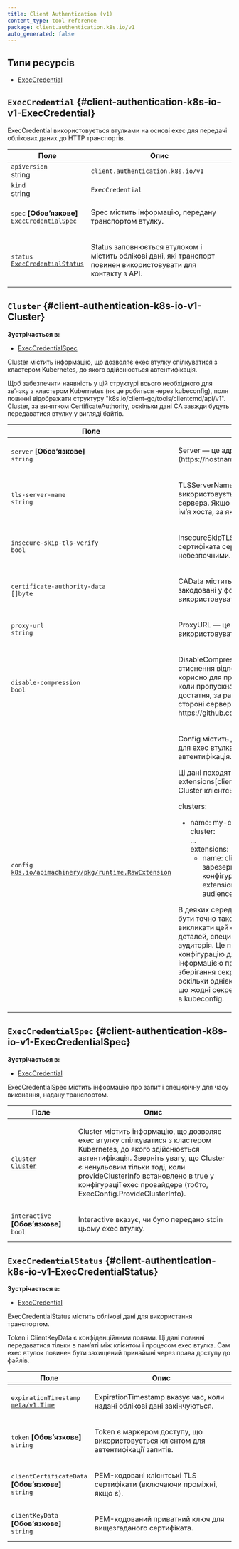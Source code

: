 ```yaml
---
title: Client Authentication (v1)
content_type: tool-reference
package: client.authentication.k8s.io/v1
auto_generated: false
---
```


## Типи ресурсів

- [ExecCredential](#client-authentication-k8s-io-v1-ExecCredential)

## `ExecCredential` {#client-authentication-k8s-io-v1-ExecCredential}

ExecCredential використовується втулками на основі exec для передачі облікових даних до HTTP транспортів.

<table class="table">
    <thead><tr><th width="30%">Поле</th><th>Опис</th></tr></thead>
    <tbody>
        <tr>
            <td><code>apiVersion</code><br/>string</td>
            <td><code>client.authentication.k8s.io/v1</code></td>
        </tr>
        <tr>
            <td><code>kind</code><br/>string</td>
            <td><code>ExecCredential</code></td>
        </tr>
        <tr>
            <td><code>spec</code> <b>[Обовʼязкове]</b><br/>
                <a href="#client-authentication-k8s-io-v1-ExecCredentialSpec"><code>ExecCredentialSpec</code></a>
            </td>
            <td><p>Spec містить інформацію, передану транспортом втулку.</p></td>
      </tr>
        <tr>
            <td><code>status</code><br/>
                <a href="#client-authentication-k8s-io-v1-ExecCredentialStatus"><code>ExecCredentialStatus</code></a>
            </td>
            <td><p>Status заповнюється втулоком і містить облікові дані, які транспорт повинен використовувати для контакту з API.</p></td>
        </tr>
    </tbody>
</table>

## `Cluster` {#client-authentication-k8s-io-v1-Cluster}

**Зустрічається в:**

- [ExecCredentialSpec](#client-authentication-k8s-io-v1-ExecCredentialSpec)

Cluster містить інформацію, що дозволяє exec втулку спілкуватися з кластером Kubernetes, до якого здійснюється автентифікація.

Щоб забезпечити наявність у цій структурі всього необхідного для звʼязку з кластером Kubernetes (як це робиться через kubeconfig), поля повинні відображати структуру &quot;k8s.io/client-go/tools/clientcmd/api/v1&quot;. Cluster, за винятком CertificateAuthority, оскільки дані CA завжди будуть передаватися втулку у вигляді байтів.</p>

<table class="table">
    <thead><tr><th width="30%">Поле</th><th>Опис</th></tr></thead>
    <tbody>
        <tr>
            <td><code>server</code> <b>[Обовʼязкове]</b><br/>
                <code>string</code>
          </td>
          <td><p>Server — це адреса кластера Kubernetes (https://hostname:port).</p></td>
        </tr>
        <tr>
          <td><code>tls-server-name</code><br/>
              <code>string</code>
          </td>
          <td><p>TLSServerName передається серверу для SNI і використовується у клієнті для перевірки сертифікатів сервера. Якщо ServerName порожній, використовується імʼя хоста, за яким здійснюється контакт з сервером.</p></td>
        </tr>
        <tr>
            <td><code>insecure-skip-tls-verify</code><br/>
                <code>bool</code>
            </td>
            <td><p>InsecureSkipTLSVerify пропускає перевірку дійсності сертифіката сервера. Це зробить ваші HTTPS-зʼєднання небезпечними.</p></td>
        </tr>
        <tr>
            <td><code>certificate-authority-data</code><br/>
                <code>[]byte</code>
            </td>
            <td><p>CAData містить сертифікати органів сертифікації, закодовані у форматі PEM. Якщо порожнє, слід використовувати системні корені.</p></td>
        </tr>
        <tr>
            <td><code>proxy-url</code><br/>
                <code>string</code>
            </td>
            <td><p>ProxyURL — це URL-адреса проксі-сервера, який буде використовуватися для всіх запитів до цього кластера.</p></td>
        </tr>
        <tr>
            <td><code>disable-compression</code><br/>
                <code>bool</code>
            </td>
            <td><p>DisableCompression дозволяє клієнту відмовитися від стиснення відповідей для всіх запитів до сервера. Це корисно для прискорення запитів (особливо списків), коли пропускна здатність мережі клієнт-сервер достатня, за рахунок економії часу на стиснення (на стороні сервера) і розпакування (на стороні клієнта): https://github.com/kubernetes/kubernetes/issues/112296.</p></td>
        </tr>
        <tr>
            <td><code>config</code><br/>
                <a href="https://pkg.go.dev/k8s.io/apimachinery/pkg/runtime/#RawExtension"><code>k8s.io/apimachinery/pkg/runtime.RawExtension</code></a>
            </td>
            <td>
                <p>Config містить додаткові дані конфігурації, специфічні для exec втулка щодо кластера, до якого здійснюється автентифікація.</p>
                <p>Ці дані походять з поля extensions[client.authentication.k8s.io/exec] обʼєкта Cluster клієнтської конфігурації:</p>
                <p>clusters:</p>
                <ul>
                    <li>name: my-cluster<br/>
                    cluster:<br/>
                    ...<br/>
                    extensions:<br/>
                    <ul>
                        <li>name: client.authentication.k8s.io/exec  # зарезервована назва розширення для конфігурації exec для кожного кластера<br/>
                        extension:<br/>
                        audience: 06e3fbd18de8  # довільна конфігурація</li>
                    </ul>
                    </li>
                </ul>
                <p>В деяких середовищах конфігурація користувача може бути точно такою ж для багатьох кластерів (тобто викликати цей exec втулок), за винятком деяких деталей, специфічних для кожного кластера, таких як аудиторія. Це поле дозволяє безпосередньо вказати конфігурацію для кожного кластера разом з інформацією про кластер. Використання цього поля для зберігання секретних даних не рекомендується, оскільки однією з основних переваг exec втулків є те, що жодні секрети не потрібно зберігати безпосередньо в kubeconfig.</p></td>
        </tr>
    </tbody>
</table>

## `ExecCredentialSpec` {#client-authentication-k8s-io-v1-ExecCredentialSpec}

**Зустрічається в:**

- [ExecCredential](#client-authentication-k8s-io-v1-ExecCredential)

ExecCredentialSpec містить інформацію про запит і специфічну для часу виконання, надану транспортом.

<table class="table">
    <thead><tr><th width="30%">Поле</th><th>Опис</th></tr></thead>
    <tbody>
        <tr>
            <td><code>cluster</code><br/>
                <a href="#client-authentication-k8s-io-v1-Cluster"><code>Cluster</code></a>
            </td>
            <td><p>Cluster містить інформацію, що дозволяє exec втулку спілкуватися з кластером Kubernetes, до якого здійснюється автентифікація. Зверніть увагу, що Cluster є ненульовим тільки тоді, коли provideClusterInfo встановлено в true у конфігурації exec провайдера (тобто, ExecConfig.ProvideClusterInfo).</p></td>
        </tr>
        <tr>
            <td><code>interactive</code> <b>[Обовʼязкове]</b><br/>
                <code>bool</code>
            </td>
            <td><p>Interactive вказує, чи було передано stdin цьому exec втулку.</p></td>
        </tr>
    </tbody>
</table>

## `ExecCredentialStatus` {#client-authentication-k8s-io-v1-ExecCredentialStatus}

**Зустрічається в:**

- [ExecCredential](#client-authentication-k8s-io-v1-ExecCredential)

ExecCredentialStatus містить облікові дані для використання транспортом.

Token і ClientKeyData є конфіденційними полями. Ці дані повинні передаватися тільки в памʼяті між клієнтом і процесом exec втулка. Сам exec втулок повинен бути захищений принаймні через права доступу до файлів.</p>

<table class="table">
    <thead><tr><th width="30%">Поле</th><th>Опис</th></tr></thead>
    <tbody>
        <tr>
            <td><code>expirationTimestamp</code><br/>
                <a href="/docs/reference/generated/kubernetes-api/v1.31/#time-v1-meta"><code>meta/v1.Time</code></a>
            </td>
            <td><p>ExpirationTimestamp вказує час, коли надані облікові дані закінчуються.</p></td>
        </tr>
        <tr>
            <td><code>token</code> <b>[Обовʼязкове]</b><br/>
                <code>string</code>
            </td>
            <td><p>Token є маркером доступу, що використовується клієнтом для автентифікації запитів.</p></td>
        </tr>
        <tr>
            <td><code>clientCertificateData</code> <b>[Обовʼязкове]</b><br/>
                <code>string</code>
            </td>
            <td><p>PEM-кодовані клієнтські TLS сертифікати (включаючи проміжні, якщо є).</p></td>
        </tr>
        <tr>
            <td><code>clientKeyData</code> <b>[Обовʼязкове]</b><br/>
                <code>string</code>
            </td>
            <td><p>PEM-кодований приватний ключ для вищезгаданого сертифіката.</p></td>
        </tr>
    </tbody>
</table>
